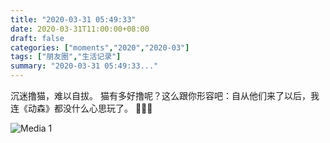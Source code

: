 ```yaml
---
title: "2020-03-31 05:49:33"
date: 2020-03-31T11:00:00+08:00
draft: false
categories: ["moments","2020","2020-03"]
tags: ["朋友圈","生活记录"]
summary: "2020-03-31 05:49:33..."
---
```


沉迷撸猫，难以自拔。
猫有多好撸呢？这么跟你形容吧：自从他们来了以后，我连《动森》都没什么心思玩了。
🤣🤣🤣

![Media 1](/Moments/photos/2020-03-31/202003310549330.jpg)

